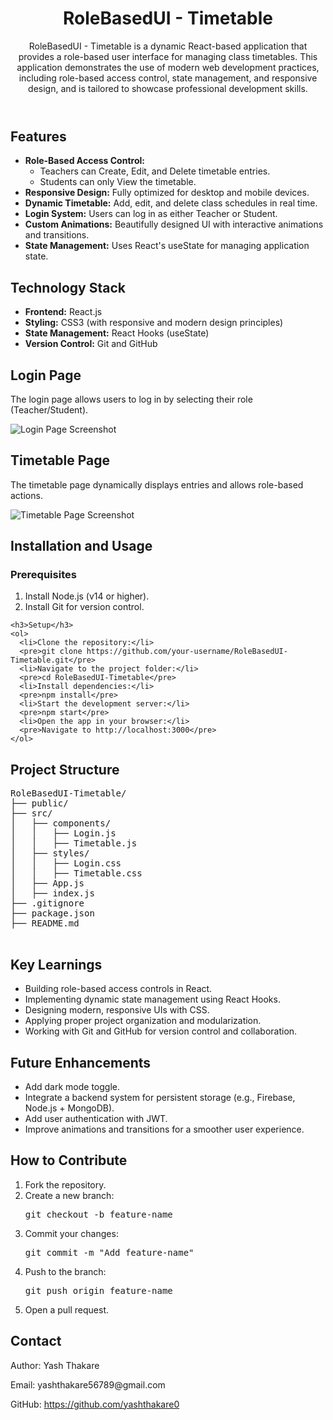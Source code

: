 <!DOCTYPE html>
<html lang="en">
<head>
  <meta charset="UTF-8">
  <meta name="viewport" content="width=device-width, initial-scale=1.0">
  <title>RoleBasedUI - Timetable</title>
</head>
<body>
  <header>
    <h1>RoleBasedUI - Timetable</h1>
    <p>
      RoleBasedUI - Timetable is a dynamic React-based application that provides a role-based user interface for managing class timetables. 
      This application demonstrates the use of modern web development practices, including role-based access control, state management, 
      and responsive design, and is tailored to showcase professional development skills.
    </p>
  </header>

  <section>
    <h2>Features</h2>
    <ul>
      <li><strong>Role-Based Access Control:</strong>
        <ul>
          <li>Teachers can Create, Edit, and Delete timetable entries.</li>
          <li>Students can only View the timetable.</li>
        </ul>
      </li>
      <li><strong>Responsive Design:</strong> Fully optimized for desktop and mobile devices.</li>
      <li><strong>Dynamic Timetable:</strong> Add, edit, and delete class schedules in real time.</li>
      <li><strong>Login System:</strong> Users can log in as either Teacher or Student.</li>
      <li><strong>Custom Animations:</strong> Beautifully designed UI with interactive animations and transitions.</li>
      <li><strong>State Management:</strong> Uses React's useState for managing application state.</li>
    </ul>
  </section>

  <section>
    <h2>Technology Stack</h2>
    <ul>
      <li><strong>Frontend:</strong> React.js</li>
      <li><strong>Styling:</strong> CSS3 (with responsive and modern design principles)</li>
      <li><strong>State Management:</strong> React Hooks (useState)</li>
      <li><strong>Version Control:</strong> Git and GitHub</li>
    </ul>
  </section>

  <section>
    <h2>Login Page</h2>
    <p>
      The login page allows users to log in by selecting their role (Teacher/Student).
    </p>
    <img src="https://github.com/user-attachments/assets/dc030f1b-0244-476b-96d0-388314456bb3" alt="Login Page Screenshot" style="max-width:100%;">
  </section>

  <section>
    <h2>Timetable Page</h2>
    <p>
      The timetable page dynamically displays entries and allows role-based actions.
    </p>
    <img src="https://github.com/user-attachments/assets/b8b8fe4e-e8e7-40a7-aa44-7c1b3fb99192" alt="Timetable Page Screenshot" style="max-width:100%;">
  </section>

  <section>
    <h2>Installation and Usage</h2>
    <h3>Prerequisites</h3>
    <ol>
      <li>Install Node.js (v14 or higher).</li>
      <li>Install Git for version control.</li>
    </ol>

    <h3>Setup</h3>
    <ol>
      <li>Clone the repository:</li>
      <pre>git clone https://github.com/your-username/RoleBasedUI-Timetable.git</pre>
      <li>Navigate to the project folder:</li>
      <pre>cd RoleBasedUI-Timetable</pre>
      <li>Install dependencies:</li>
      <pre>npm install</pre>
      <li>Start the development server:</li>
      <pre>npm start</pre>
      <li>Open the app in your browser:</li>
      <pre>Navigate to http://localhost:3000</pre>
    </ol>
  </section>

  <section>
    <h2>Project Structure</h2>
    <pre>
RoleBasedUI-Timetable/
├── public/
├── src/
│   ├── components/
│   │   ├── Login.js
│   │   ├── Timetable.js
│   ├── styles/
│   │   ├── Login.css
│   │   ├── Timetable.css
│   ├── App.js
│   ├── index.js
├── .gitignore
├── package.json
├── README.md
    </pre>
  </section>

  <section>
    <h2>Key Learnings</h2>
    <ul>
      <li>Building role-based access controls in React.</li>
      <li>Implementing dynamic state management using React Hooks.</li>
      <li>Designing modern, responsive UIs with CSS.</li>
      <li>Applying proper project organization and modularization.</li>
      <li>Working with Git and GitHub for version control and collaboration.</li>
    </ul>
  </section>

  <section>
    <h2>Future Enhancements</h2>
    <ul>
      <li>Add dark mode toggle.</li>
      <li>Integrate a backend system for persistent storage (e.g., Firebase, Node.js + MongoDB).</li>
      <li>Add user authentication with JWT.</li>
      <li>Improve animations and transitions for a smoother user experience.</li>
    </ul>
  </section>

  <section>
    <h2>How to Contribute</h2>
    <ol>
      <li>Fork the repository.</li>
      <li>Create a new branch:
        <pre>git checkout -b feature-name</pre>
      </li>
      <li>Commit your changes:
        <pre>git commit -m "Add feature-name"</pre>
      </li>
      <li>Push to the branch:
        <pre>git push origin feature-name</pre>
      </li>
      <li>Open a pull request.</li>
    </ol>
  </section>

  <footer>
    <h2>Contact</h2>
    <p>Author: Yash Thakare</p>
    <p>Email: yashthakare56789@gmail.com</p>
    <p>GitHub: <a href="https://github.com/yashthakare0">https://github.com/yashthakare0</a></p>
  </footer>
</body>
</html>
